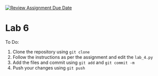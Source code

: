 [![Review Assignment Due Date](https://classroom.github.com/assets/deadline-readme-button-24ddc0f5d75046c5622901739e7c5dd533143b0c8e959d652212380cedb1ea36.svg)](https://classroom.github.com/a/rDC5aWLF)
# Lab 6

To Do:
1. Clone the repository using `git clone`
2. Follow the instructions as per the assignment and edit the `lab_4.py`
3. Add the files and commit using `git add` and `git commit -m`
4. Push your changes using `git push`
